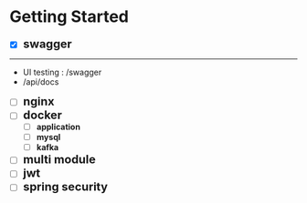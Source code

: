 # Getting Started

- [x] <span style="font-size:20px;">**swagger**</span>
<hr> 

- UI testing : /swagger
- /api/docs


- [ ] <span style="font-size:20px;">**nginx**</span>
- [ ] <span style="font-size:20px;">**docker**</span>
    - [ ] **application**
    - [ ] **mysql**
    - [ ] **kafka**
- [ ] <span style="font-size:20px;">**multi module**</span> 
- [ ] <span style="font-size:20px;">**jwt**</span>
- [ ] <span style="font-size:20px;">**spring security**</span>